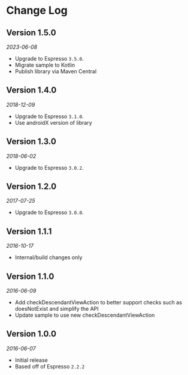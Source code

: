 Change Log
==========

## Version 1.5.0

_2023-06-08_

* Upgrade to Espresso `3.5.0`.
* Migrate sample to Kotlin
* Publish library via Maven Central

## Version 1.4.0

_2018-12-09_

* Upgrade to Espresso `3.1.0`.
* Use androidX version of library

## Version 1.3.0

_2018-06-02_

* Upgrade to Espresso `3.0.2`.

## Version 1.2.0

_2017-07-25_

* Upgrade to Espresso `3.0.0`.

## Version 1.1.1

_2016-10-17_

* Internal/build changes only

## Version 1.1.0

_2016-06-09_

* Add checkDescendantViewAction to better support checks such as doesNotExist and simplify the API
* Update sample to use new checkDescendantViewAction

## Version 1.0.0

_2016-06-07_

* Initial release
* Based off of Espresso `2.2.2`

